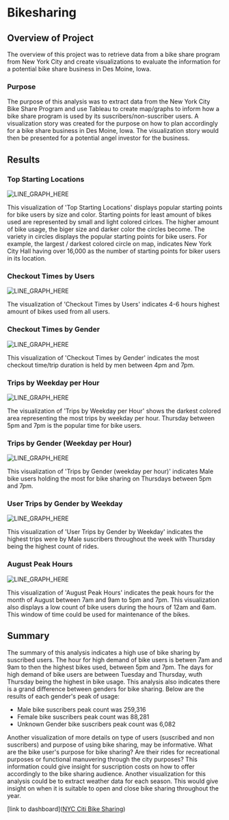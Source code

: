 # Bikesharing


## Overview of Project 
The overview of this project was to
retrieve data from a bike share program from New York City and create visualizations to evaluate the information for a potential bike share business in Des Moine, Iowa.


 ### Purpose

The purpose of this analysis was to extract data from the New York City Bike Share Program and use Tableau to create map/graphs to inform how a bike share program is used by its suscribers/non-suscriber users. A visualization story was created for the purpose on how to plan accordingly for a bike share business in Des Moine, Iowa. The visualization story would then be presented for a potential angel investor for the business.

	
## Results 

### Top Starting Locations
	
 ![LINE_GRAPH_HERE](Resources/Top_start.PNG)

This visualization of 'Top Starting Locations' displays popular starting points for bike users by size and color. Starting points for least amount of bikes used are represented by small and light colored cirlces. The higher amount of bike usage, the biger size and darker color the circles become. The variety in circles displays the popular starting points for bike users. For example, the largest / darkest colored circle on map, indicates New York City Hall having over 16,000 as the number of starting points for biker users in its location.

### Checkout Times by Users



 ![LINE_GRAPH_HERE](Resources/CHCK_out_time.PNG)

The visualization of 'Checkout Times by Users' indicates 4-6 hours highest amount of bikes used from all users.

### Checkout Times by Gender


 ![LINE_GRAPH_HERE](Resources/CHCK_out_Gender.PNG)

This visualization of 'Checkout Times by Gender' indicates the most checkout time/trip duration is held by men between 4pm and 7pm.


### Trips by Weekday per Hour


 ![LINE_GRAPH_HERE](Resources/Trip_weekday_hour.PNG)


The visualization of 'Trips by Weekday per Hour' shows the darkest colored area representing the most trips by weekday per hour. Thursday between 5pm and 7pm is the popular time for bike users.



### Trips by Gender (Weekday per Hour)


 ![LINE_GRAPH_HERE](Resources/Trips_by_Gender_weekday.PNG)

This visualization of 'Trips by Gender (weekday per hour)' indicates Male bike users holding the most for bike sharing on Thursdays between 5pm and 7pm.




### User Trips by Gender by Weekday



 ![LINE_GRAPH_HERE](Resources/User_Gender.PNG)

This visualization of 'User Trips by Gender by Weekday' indicates the highest trips were by Male suscribers throughout the week with Thursday being the highest count of rides.


### August Peak Hours

 ![LINE_GRAPH_HERE](Resources/August_peak_hours.PNG)

This visualization of 'August Peak Hours' indicates the peak hours for the month of August between 7am and 9am to 5pm and 7pm. This visualization also displays a low count of bike users during the hours of 12am and 6am. This window of time could be used for maintenance of the bikes. 


## Summary

The summary of this analysis indicates a high use of bike sharing by suscribed users. 
The hour for high demand of bike users is betwen 7am and 9am to then the highest bikes used, between 5pm and 7pm.  The days for high demand of bike users are between Tuesday and Thursday, wuth Thursday being the highest in bike usage.  This analysis also indicates there is a grand difference between genders for bike sharing. 
Below are the results of each gender's peak of usage:
- Male bike suscribers peak count was 259,316 
- Female bike suscribers peak count was 88,281
- Unknown Gender bike suscribers peak count was 6,082

Another visualization of more details on type of users (suscribed and non suscribers) and purpose of using bike sharing, may be informative. What are the bike user's purpose for bike sharing? Are their rides for recreational purposes or functional manuvering through the city purposes?
This information could give insight for suscription costs on how to offer accordingly to the bike sharing audience. Another visualization for this analysis could be to extract weather data for each season. This would give insight on when it is suitable to open and close bike sharing throughout the year.   
  


[link to dashboard]([NYC Citi Bike Sharing](https://public.tableau.com/shared/KHMTJRWKJ?:display_count=y&:origin=viz_share_link))
